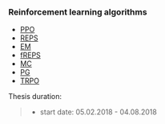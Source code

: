 ### Reinforcement learning algorithms

- [PPO](rl/PPO)
- [REPS](rl/REPS)
- [EM](rl/EM)
- [fREPS](rl/fREPS)
- [MC](rl/MC)
- [PG](rl/pg)
- [TRPO](rl/TRPO)

Thesis duration: 
> * start date: 05.02.2018 - 04.08.2018 